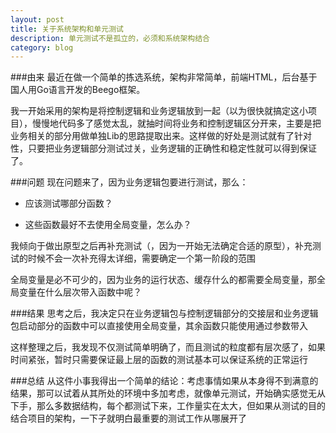 ```yaml
---
layout: post
title: 关于系统架构和单元测试
description: 单元测试不是孤立的，必须和系统架构结合
category: blog
---
```


###由来
最近在做一个简单的拣选系统，架构非常简单，前端HTML，后台基于国人用Go语言开发的Beego框架。

我一开始采用的架构是将控制逻辑和业务逻辑放到一起（以为很快就搞定这小项目），慢慢地代码多了感觉太乱，就抽时间将业务和控制逻辑区分开来，主要是把业务相关的部分用做单独Lib的思路提取出来。这样做的好处是测试就有了针对性，只要把业务逻辑部分测试过关，业务逻辑的正确性和稳定性就可以得到保证了。

###问题
现在问题来了，因为业务逻辑包要进行测试，那么：

* 应该测试哪部分函数？

* 这些函数最好不去使用全局变量，怎么办？

我倾向于做出原型之后再补充测试（，因为一开始无法确定合适的原型），补充测试的时候不会一次补充得太详细，需要确定一个第一阶段的范围

全局变量是必不可少的，因为业务的运行状态、缓存什么的都需要全局变量，那全局变量在什么层次带入函数中呢？

###结果
思考之后，我决定只在业务逻辑包与控制逻辑部分的交接层和业务逻辑包启动部分的函数中可以直接使用全局变量，其余函数只能使用通过参数带入

这样整理之后，我发现不仅测试简单明确了，而且测试的粒度都有层次感了，如果时间紧张，暂时只需要保证最上层的函数的测试基本可以保证系统的正常运行

###总结
从这件小事我得出一个简单的结论：考虑事情如果从本身得不到满意的结果，那可以试着从其所处的环境中多加考虑，就像单元测试，开始确实感觉无从下手，那么多数据结构，每个都测试下来，工作量实在太大，但如果从测试的目的结合项目的架构，一下子就明白最重要的测试工作从哪展开了




